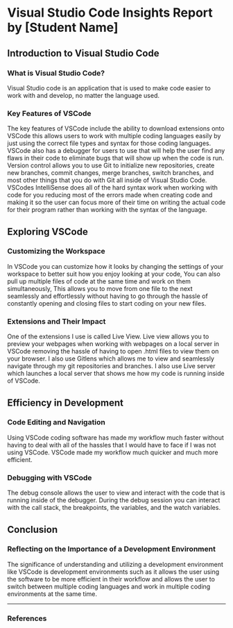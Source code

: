 # Visual Studio Code Insights Report by [Student Name]

## Introduction to Visual Studio Code

### What is Visual Studio Code?
Visual Studio code is an application that is used to make code easier to work with and develop, no matter the language used.

### Key Features of VSCode
The key features of VSCode include the ability to download extensions onto VSCode this allows users to work with multiple coding languages easily by just using the correct file types and syntax for those coding languages. VSCode also has a debugger for users to use that will help the user find any flaws in their code to eliminate bugs that will show up when the code is run. Version control allows you to use Git to initialize new repositories, create new branches, commit changes, merge branches, switch branches, and most other things that you do with Git all inside of Visual Studio Code. VSCodes IntelliSense does all of the hard syntax work when working with code for you reducing most of the errors made when creating code and making it so the user can focus more of their time on writing the actual code for their program rather than working with the syntax of the language.

## Exploring VSCode

### Customizing the Workspace
In VSCode you can customize how it looks by changing the settings of your workspace to better suit how you enjoy looking at your code, You can also pull up multiple files of code at the same time and work on them simultaneously, This allows you to move from one file to the next seamlessly and effortlessly without having to go through the hassle of constantly opening and closing files to start coding on your new files.

### Extensions and Their Impact
One of the extensions I use is called Live View. Live view allows you to preview your webpages when working with webpages on a local server in VSCode removing the hassle of having to open .html files to view them on your browser. I also use Gitlens which allows me to view and seamlessly navigate through my git repositories and branches. I also use Live server which launches a local server that shows me how my code is running inside of VSCode.


## Efficiency in Development

### Code Editing and Navigation
Using VSCode coding software has made my workflow much faster without having to deal with all of the hassles that I would have to face if I was not using VSCode. VSCode made my workflow much quicker and much more efficient.

### Debugging with VSCode
The debug console allows the user to view and interact with the code that is running inside of the debugger. During the debug session you can interact with the call stack, the breakpoints, the variables, and the watch variables.


## Conclusion

### Reflecting on the Importance of a Development Environment
The significance of understanding and utilizing a development environment like VSCode is development environments such as it allows the user using the software to be more efficient in their workflow and allows the user to switch between multiple coding languages and work in multiple coding environments at the same time.

---

### References
